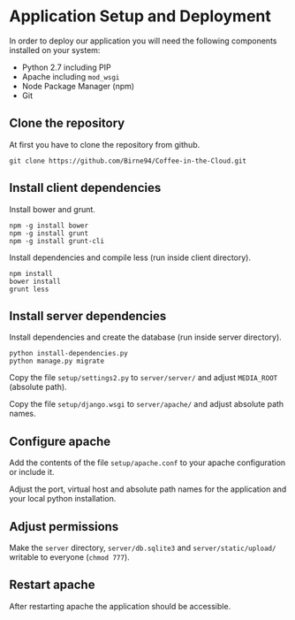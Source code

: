 # Application Setup and Deployment

In order to deploy our application you will need the following components installed on your system:

* Python 2.7 including PIP
* Apache including ```mod_wsgi```
* Node Package Manager (npm)
* Git

## Clone the repository

At first you have to clone the repository from github.

```
git clone https://github.com/Birne94/Coffee-in-the-Cloud.git
```

## Install client dependencies

Install bower and grunt.

```
npm -g install bower
npm -g install grunt
npm -g install grunt-cli
```

Install dependencies and compile less (run inside client directory).

```
npm install
bower install
grunt less
```

## Install server dependencies

Install dependencies and create the database (run inside server directory).

```
python install-dependencies.py
python manage.py migrate
```

Copy the file ```setup/settings2.py``` to ```server/server/``` and adjust ```MEDIA_ROOT``` (absolute path).

Copy the file ```setup/django.wsgi``` to ```server/apache/``` and adjust absolute path names.

## Configure apache

Add the contents of the file ```setup/apache.conf``` to your apache configuration or include it.

Adjust the port, virtual host and absolute path names for the application and your local python installation.

## Adjust permissions

Make the ```server``` directory, ```server/db.sqlite3``` and ```server/static/upload/``` writable to everyone (```chmod 777```).

## Restart apache

After restarting apache the application should be accessible.
